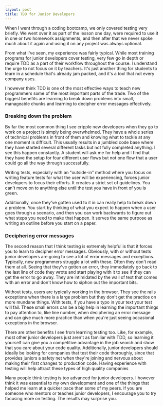 ```yaml
---
layout: post
title: TDD for Junior Developers
---
```


When I went through a coding bootcamp, we only covered testing very briefly. We went
over it as part of the lesson one day, were required to use it in one or two
homework assignments, and then after that we never spoke much about it again and
using it on any project was always optional.

From what I've seen, my experience was fairly typical. While most training
programs for junior developers cover testing, very few go in depth or require
TDD as a part of their workflow throughout the course. I understand the urge to
not focus on it by teachers. It's just another thing for students to learn in a
schedule that's already jam packed, and it's a tool that not every company
uses.

I however think TDD is one of the most effective ways to teach new programmers
some of the most important parts of the trade. Two of the biggest benefits are
learning to break down problems into small, manageable chunks and learning
to decipher error messages effectively.


### Breaking down the problem

By far the most common thing I see cripple new developers when they go to work
on a project is simply being overwhelmed. They have a whole series of technical
problems in front of them and knowing what to tackle at any one moment is
difficult. This usually results in a jumbled code base where they have started
several different tasks but not fully completed anything. I see this happen
constantly. A student will ask me for help and I find that they have the setup
for four different user flows but not one flow that a user could go all the way
through successfully.

Writing tests, especially with an "outside-in" method where you focus on writing
feature tests for what the user will be experiencing, forces junior
developers to focus their efforts. It creates a strict set of guidelines. You
can't move on to anything else until the test you have in front of you is green.

Additionally, once they've gotten used to it in can really help to break down a
problem. You start by thinking of what you expect to happen when a user goes
through a scenario, and then you can work backwards to figure out what steps you
need to make that happen. It serves the same purpose as writing an outline
before you start on a paper.


### Deciphering error messages

The second reason that I think testing is extremely helpful is that it forces
you to learn to decipher error messages. Obviously, with or without tests junior
developers are going to see a lot of error messages and exceptions. Typically,
new programmers struggle a lot with these. Often they don't read them at all.
Seeing that they've gotten an error, they immediately go back to the last line of
code they wrote and start playing with it to see if they can get the error to go
away. They are intimidated by the wall of text that comes with an error and
don't know how to siphon out the important bits.

Without tests, users are typically working in the browser. They see the rails
exceptions when there is a large problem but they don't get the practice on more
mundane things. With tests, if you have a typo in your text your test will fail.
These small errors can be a big help in learning the important things to pay
attention to, like line number, when deciphering an
error message and can give much more practice than when you're just seeing
occasional exceptions in the browser.

There are other benefits I see from learning testing too. Like, for example,
most other junior developers just aren't as familiar with TDD, so learning it
yourself can give you a competitive advantage in the job search and show that you
care about your code quality. Additionally, junior developers should ideally be
looking for companies that test their code thoroughly, since that provides
juniors a safety net when they're joining and nervous about making their first
changes to production code. Having experience with testing will help attract
these types of high quality companies

Many people think testing is too advanced for junior developers. I however think
it was essential to my own development and one of the things that helped me
learn at a quicker pace than some of my peers. If you are someone who mentors or
teaches junior developers, I encourage you to try focusing more on testing. The
results may surprise you.

